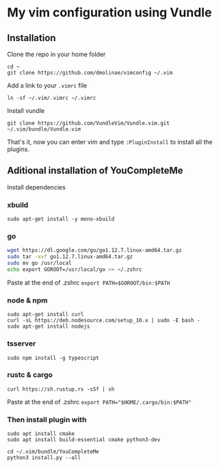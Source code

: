 # My vim configuration using Vundle

## Installation

Clone the repo in your home folder

    cd ~
    git clone https://github.com/dmolinae/vimconfig ~/.vim

Add a link to your `.vimrc` file

    ln -sf ~/.vim/.vimrc ~/.vimrc

Install vundle

    git clone https://github.com/VundleVim/Vundle.vim.git ~/.vim/bundle/Vundle.vim

That's it, now you can enter vim and type `:PluginInstall` to install all the plugins.

## Aditional installation of YouCompleteMe

Install dependencies

### xbuild
`sudo apt-get install -y mono-xbuild`

### go
```bash
wget https://dl.google.com/go/go1.12.7.linux-amd64.tar.gz
sudo tar -xvf go1.12.7.linux-amd64.tar.gz
sudo mv go /usr/local
echo export GOROOT=/usr/local/go >> ~/.zshrc
```
Paste at the end of .zshrc `export PATH=$GOROOT/bin:$PATH`

### node & npm
```
sudo apt-get install curl
curl -sL https://deb.nodesource.com/setup_10.x | sudo -E bash -
sudo apt-get install nodejs
```

### tsserver
```
sudo npm install -g typescript
```

### rustc & cargo
```
curl https://sh.rustup.rs -sSf | sh
```
Paste at the end of .zshrc `export PATH="$HOME/.cargo/bin:$PATH"`

### Then install plugin with

    sudo apt install cmake
    sudo apt install build-essential cmake python3-dev
    
    cd ~/.vim/bundle/YouCompleteMe
    python3 install.py --all
